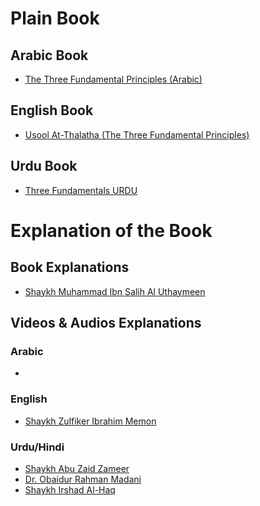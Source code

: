 # Plain Book

## Arabic Book
- [The Three Fundamental Principles (Arabic)](Arabic%20-%20Usool%20At-Thalatha%20(The%20Three%20Fundamental%20Principles).pdf)

## English Book
- [Usool At-Thalatha (The Three Fundamental Principles)](Usool%20At-Thalatha%20(The%20Three%20Fundamental%20Principles).pdf)

## Urdu Book
- [Three Fundamentals URDU](Three%20Fundamentals%20(Urdu).pdf)

# Explanation of the Book

## Book Explanations
- [Shaykh Muhammad Ibn Salih Al Uthaymeen](Three%20Fundamental%20Principles%20(E.%20Uthaymeen).pdf)

## Videos & Audios Explanations
### Arabic
- 
### English
- [Shaykh Zulfiker Ibrahim Memon](https://www.youtube.com/playlist?list=PLC6daajq6Qj_LW87J7RYmZiSR4b-ZWNP9)
### Urdu/Hindi
- [Shaykh Abu Zaid Zameer](https://www.youtube.com/watch?v=P_sYujP6qV0&list=PLgpPOIQ2eEw13DHyAcSdzxDtQpE14NDHC)
- [Dr. Obaidur Rahman Madani](https://www.youtube.com/playlist?list=PLEN196nOejOhlZP77QE-iCjv1rf2MAQmS)
- [Shaykh Irshad Al-Haq](https://www.youtube.com/playlist?list=PL98jztrfutUS-M7RJepUaHYuw28OH8u8-)
